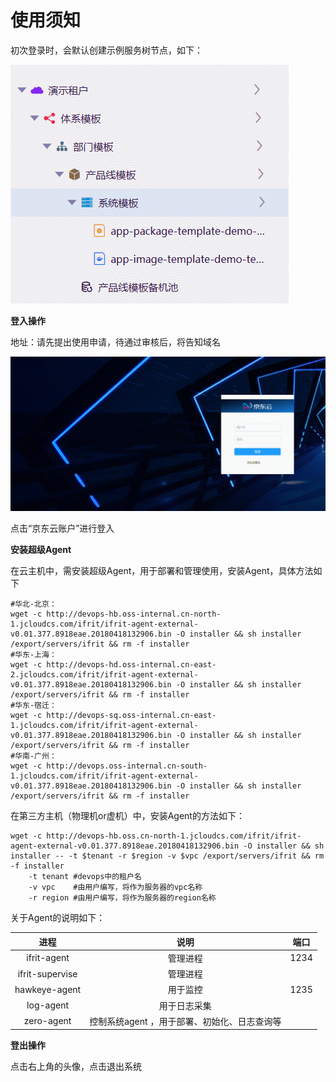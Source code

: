 # 使用须知

初次登录时，会默认创建示例服务树节点，如下：

![image](https://github.com/jdcloudcom/cn/blob/DevOps/image/DevOps/Operation-Guide1.png)

**登入操作**

地址：请先提出使用申请，待通过审核后，将告知域名

![image](https://github.com/jdcloudcom/cn/blob/DevOps/image/DevOps/Operation-Guide2.png)

点击“京东云账户”进行登入

**安装超级Agent**

在云主机中，需安装超级Agent，用于部署和管理使用，安装Agent，具体方法如下
```
#华北-北京：
wget -c http://devops-hb.oss-internal.cn-north-1.jcloudcs.com/ifrit/ifrit-agent-external-v0.01.377.8918eae.20180418132906.bin -O installer && sh installer /export/servers/ifrit && rm -f installer
#华东-上海：
wget -c http://devops-hd.oss-internal.cn-east-2.jcloudcs.com/ifrit/ifrit-agent-external-v0.01.377.8918eae.20180418132906.bin -O installer && sh installer /export/servers/ifrit && rm -f installer
#华东-宿迁：
wget -c http://devops-sq.oss-internal.cn-east-1.jcloudcs.com/ifrit/ifrit-agent-external-v0.01.377.8918eae.20180418132906.bin -O installer && sh installer /export/servers/ifrit && rm -f installer
#华南-广州：
wget -c http://devops.oss-internal.cn-south-1.jcloudcs.com/ifrit/ifrit-agent-external-v0.01.377.8918eae.20180418132906.bin -O installer && sh installer /export/servers/ifrit && rm -f installer

```

在第三方主机（物理机or虚机）中，安装Agent的方法如下：
```
wget -c http://devops-hb.oss.cn-north-1.jcloudcs.com/ifrit/ifrit-agent-external-v0.01.377.8918eae.20180418132906.bin -O installer && sh installer -- -t $tenant -r $region -v $vpc /export/servers/ifrit && rm -f installer
    -t tenant #devops中的租户名
    -v vpc    #由用户编写，将作为服务器的vpc名称
    -r region #由用户编写，将作为服务器的region名称

```

关于Agent的说明如下：

| 进程      |   说明  | 端口  |
| :--------: | :--------:| :--: |
| ifrit-agent  | 管理进程 |  1234 |
| ifrit-supervise  | 管理进程 |  |
| hawkeye-agent  | 用于监控 |  1235 |
| log-agent  | 用于日志采集 |   |
| zero-agent  | 控制系统agent ，用于部署、初始化、日志查询等 |   |


**登出操作**

点击右上角的头像，点击退出系统
